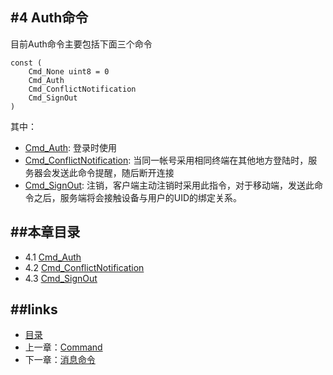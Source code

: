 #4 Auth命令
---

目前Auth命令主要包括下面三个命令

	const (
		Cmd_None uint8 = 0
		Cmd_Auth
		Cmd_ConflictNotification
		Cmd_SignOut
	)
	
其中：

* [Cmd_Auth](04.1.md): 登录时使用
* [Cmd_ConflictNotification](04.2.md): 当同一帐号采用相同终端在其他地方登陆时，服务器会发送此命令提醒，随后断开连接
* [Cmd_SignOut](04.3.md): 注销，客户端主动注销时采用此指令，对于移动端，发送此命令之后，服务端将会接触设备与用户的UID的绑定关系。


##本章目录
---
* 4.1 [Cmd_Auth](04.1.md)
* 4.2 [Cmd_ConflictNotification](04.2.md)
* 4.3 [Cmd_SignOut](04.3.md)

##links
---
* [目录](preface.md)
* 上一章：[Command](03.0.md)
* 下一章：[消息命令](05.0.md)